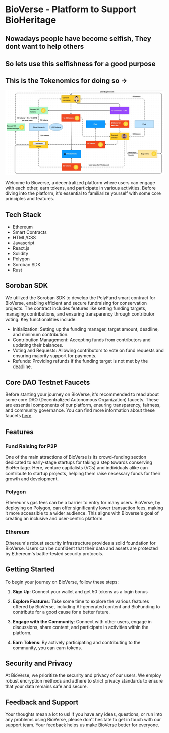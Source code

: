 # BioVerse - Platform to Support BioHeritage

## Nowadays people have become selfish, They dont want to help others
## So lets use this selfishness for a good purpose
## This is the Tokenomics for doing so -> 

![alt text](image.png)



Welcome to Bioverse, a decentralized platform where users can engage with each other, earn tokens, and participate in various activities. Before diving into the platform, it's essential to familiarize yourself with some core principles and features.

## Tech Stack
- Ethereum
- Smart Contracts
- HTML/CSS
- Javascript
- React.js
- Solidity
- Polygon
- Soroban SDK
- Rust

## Soroban SDK
We utilized the Soroban SDK to develop the PolyFund smart contract for BioVerse, enabling efficient and secure fundraising for conservation projects. The contract includes features like setting funding targets, managing contributions, and ensuring transparency through contributor voting. Key functionalities include:

- Initialization: Setting up the funding manager, target amount, deadline, and minimum contribution.
- Contribution Management: Accepting funds from contributors and updating their balances.
- Voting and Requests: Allowing contributors to vote on fund requests and ensuring majority support for payments.
- Refunds: Providing refunds if the funding target is not met by the deadline.

## Core DAO Testnet Faucets
Before starting your journey on BioVerse, it's recommended to read about some core DAO (Decentralized Autonomous Organization) faucets. These are essential components of our platform, ensuring transparency, fairness, and community governance. You can find more information about these faucets [here](https://scan.test.btcs.network/faucet).

## Features

### Fund Raising for P2P
One of the main attractions of BioVerse is its crowd-funding section dedicated to early-stage startups for taking a step towards conserving BioHeritage. Here, venture capitalists (VCs) and individuals alike can contribute to startup projects, helping them raise necessary funds for their growth and development.

### Polygon
Ethereum's gas fees can be a barrier to entry for many users. BioVerse, by deploying on Polygon, can offer significantly lower transaction fees, making it more accessible to a wider audience. This aligns with Bioverse's goal of creating an inclusive and user-centric platform.

### Ethereum
Ethereum's robust security infrastructure provides a solid foundation for BioVerse. Users can be confident that their data and assets are protected by Ethereum's battle-tested security protocols.



## Getting Started
To begin your journey on BioVerse, follow these steps:

1. **Sign Up**: Connect your wallet and get 50 tokens as a login bonus 

2. **Explore Features**: Take some time to explore the various features offered by BioVerse, including AI-generated content and BioFunding to contribute for a good cause for a better future.

3. **Engage with the Community**: Connect with other users, engage in discussions, share content, and participate in activities within the platform.

4. **Earn Tokens**: By actively participating and contributing to the community, you can earn tokens.

## Security and Privacy
At BioVerse, we prioritize the security and privacy of our users. We employ robust encryption methods and adhere to strict privacy standards to ensure that your data remains safe and secure.

## Feedback and Support
Your thoughts mean a lot to us! If you have any ideas, questions, or run into any problems using BioVerse, please don't hesitate to get in touch with our support team. Your feedback helps us make BioVerse better for everyone.
